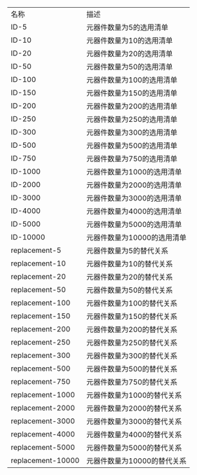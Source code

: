 <table>
   <tr>
      <td>名称</td>
      <td>描述</td>
   </tr>
   <tr>
      <td>ID-5</td>
      <td>元器件数量为5的选用清单</td>
   </tr>
   <tr>
      <td>ID-10</td>
      <td>元器件数量为10的选用清单</td>
   </tr>
   <tr>
      <td>ID-20</td>
      <td>元器件数量为20的选用清单</td>
   </tr>
   <tr>
      <td>ID-50</td>
      <td>元器件数量为50的选用清单</td>
   </tr>
   <tr>
      <td>ID-100</td>
      <td>元器件数量为100的选用清单</td>
   </tr>
   <tr>
      <td>ID-150</td>
      <td>元器件数量为150的选用清单</td>
   </tr>
   <tr>
      <td>ID-200</td>
      <td>元器件数量为200的选用清单</td>
   </tr>
   <tr>
      <td>ID-250</td>
      <td>元器件数量为250的选用清单</td>
   </tr>
   <tr>
      <td>ID-300</td>
      <td>元器件数量为300的选用清单</td>
   </tr>
   <tr>
      <td>ID-500</td>
      <td>元器件数量为500的选用清单</td>
   </tr>
   <tr>
      <td>ID-750</td>
      <td>元器件数量为750的选用清单</td>
   </tr>
   <tr>
      <td>ID-1000</td>
      <td>元器件数量为1000的选用清单</td>
   </tr>
   <tr>
      <td>ID-2000</td>
      <td>元器件数量为2000的选用清单</td>
   </tr>
   <tr>
      <td>ID-3000</td>
      <td>元器件数量为3000的选用清单</td>
   </tr>
   <tr>
      <td>ID-4000</td>
      <td>元器件数量为4000的选用清单</td>
   </tr>
   <tr>
      <td>ID-5000</td>
      <td>元器件数量为5000的选用清单</td>
   </tr>
   <tr>
      <td>ID-10000</td>
      <td>元器件数量为10000的选用清单</td>
   </tr>
   <tr>
      <td>replacement-5</td>
      <td>元器件数量为5的替代关系</td>
   </tr>
   <tr>
      <td>replacement-10</td>
      <td>元器件数量为10的替代关系</td>
   </tr>
   <tr>
      <td>replacement-20</td>
      <td>元器件数量为20的替代关系</td>
   </tr>
   <tr>
      <td>replacement-50</td>
      <td>元器件数量为50的替代关系</td>
   </tr>
   <tr>
      <td>replacement-100</td>
      <td>元器件数量为100的替代关系</td>
   </tr>
   <tr>
      <td>replacement-150</td>
      <td>元器件数量为150的替代关系</td>
   </tr>
   <tr>
      <td>replacement-200</td>
      <td>元器件数量为200的替代关系</td>
   </tr>
   <tr>
      <td>replacement-250</td>
      <td>元器件数量为250的替代关系</td>
   </tr>
   <tr>
      <td>replacement-300</td>
      <td>元器件数量为300的替代关系</td>
   </tr>
   <tr>
      <td>replacement-500</td>
      <td>元器件数量为500的替代关系</td>
   </tr>
   <tr>
      <td>replacement-750</td>
      <td>元器件数量为750的替代关系</td>
   </tr>
   <tr>
      <td>replacement-1000</td>
      <td>元器件数量为1000的替代关系</td>
   </tr>
   <tr>
      <td>replacement-2000</td>
      <td>元器件数量为2000的替代关系</td>
   </tr>
   <tr>
      <td>replacement-3000</td>
      <td>元器件数量为3000的替代关系</td>
   </tr>
   <tr>
      <td>replacement-4000</td>
      <td>元器件数量为4000的替代关系</td>
   </tr>
   <tr>
      <td>replacement-5000</td>
      <td>元器件数量为5000的替代关系</td>
   </tr>
   <tr>
      <td>replacement-10000</td>
      <td>元器件数量为10000的替代关系</td>
   </tr>
</table>

